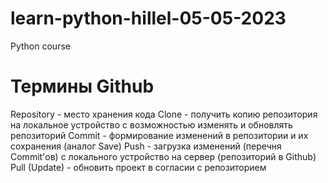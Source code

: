 # learn-python-hillel-05-05-2023
Python course

# Термины Github

Repository - место хранения кода
Clone - получить копию репозитория на локальное устройство с возможностью изменять и обновлять репозиторий
Commit - формирование изменений в репозитории и их сохранения (аналог Save)
Push - загрузка изменений (перечня Commit'ов) с локального устройство на сервер (репозиторий в Github)
Pull (Update) - обновить проект в согласии с репозиторием

